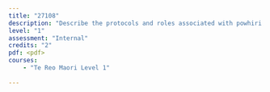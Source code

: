 ```yaml
---
title: "27108"
description: "Describe the protocols and roles associated with powhiri in accordance with tikanga and/or kawa"
level: "1"
assessment: "Internal"
credits: "2"
pdf: <pdf>
courses:
    - "Te Reo Maori Level 1"
    
---
```


